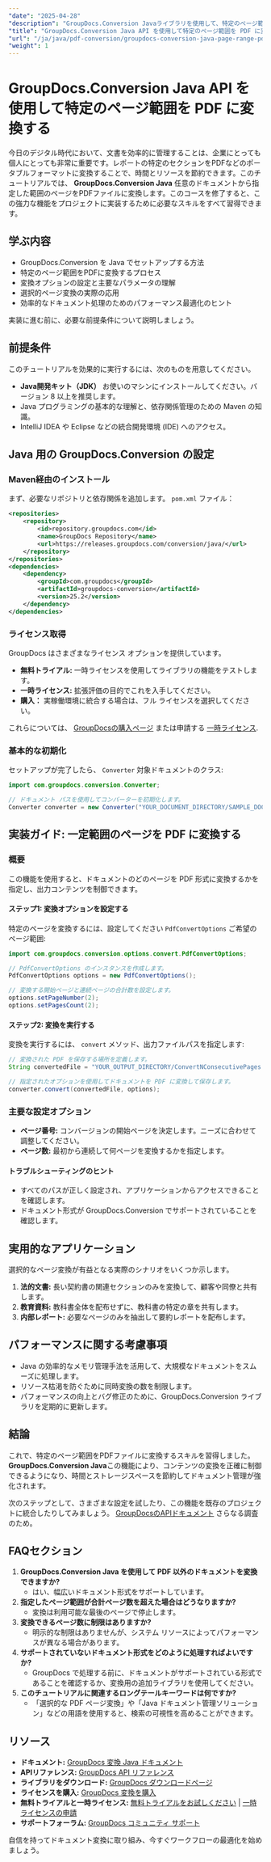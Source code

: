 ```yaml
---
"date": "2025-04-28"
"description": "GroupDocs.Conversion Javaライブラリを使用して、特定のページ範囲をPDFファイルに変換する方法を学びましょう。選択的なドキュメント変換と効率的なコンテンツ管理に最適です。"
"title": "GroupDocs.Conversion Java API を使用して特定のページ範囲を PDF に変換する"
"url": "/ja/java/pdf-conversion/groupdocs-conversion-java-page-range-pdf/"
"weight": 1
---
```


# GroupDocs.Conversion Java API を使用して特定のページ範囲を PDF に変換する

今日のデジタル時代において、文書を効率的に管理することは、企業にとっても個人にとっても非常に重要です。レポートの特定のセクションをPDFなどのポータブルフォーマットに変換することで、時間とリソースを節約できます。このチュートリアルでは、 **GroupDocs.Conversion Java** 任意のドキュメントから指定した範囲のページをPDFファイルに変換します。このコースを修了すると、この強力な機能をプロジェクトに実装するために必要なスキルをすべて習得できます。

## 学ぶ内容

- GroupDocs.Conversion を Java でセットアップする方法
- 特定のページ範囲をPDFに変換するプロセス
- 変換オプションの設定と主要なパラメータの理解
- 選択的ページ変換の実際の応用
- 効率的なドキュメント処理のためのパフォーマンス最適化のヒント

実装に進む前に、必要な前提条件について説明しましょう。

## 前提条件

このチュートリアルを効果的に実行するには、次のものを用意してください。

- **Java開発キット（JDK）** お使いのマシンにインストールしてください。バージョン 8 以上を推奨します。
- Java プログラミングの基本的な理解と、依存関係管理のための Maven の知識。
- IntelliJ IDEA や Eclipse などの統合開発環境 (IDE) へのアクセス。

## Java 用の GroupDocs.Conversion の設定

### Maven経由のインストール

まず、必要なリポジトリと依存関係を追加します。 `pom.xml` ファイル：

```xml
<repositories>
    <repository>
        <id>repository.groupdocs.com</id>
        <name>GroupDocs Repository</name>
        <url>https://releases.groupdocs.com/conversion/java/</url>
    </repository>
</repositories>
<dependencies>
    <dependency>
        <groupId>com.groupdocs</groupId>
        <artifactId>groupdocs-conversion</artifactId>
        <version>25.2</version>
    </dependency>
</dependencies>
```

### ライセンス取得

GroupDocs はさまざまなライセンス オプションを提供しています。

- **無料トライアル:** 一時ライセンスを使用してライブラリの機能をテストします。
- **一時ライセンス:** 拡張評価の目的でこれを入手してください。
- **購入：** 実稼働環境に統合する場合は、フル ライセンスを選択してください。

これらについては、 [GroupDocsの購入ページ](https://purchase.groupdocs.com/buy) または申請する [一時ライセンス](https://purchase。groupdocs.com/temporary-license/).

### 基本的な初期化

セットアップが完了したら、 `Converter` 対象ドキュメントのクラス:

```java
import com.groupdocs.conversion.Converter;

// ドキュメント パスを使用してコンバーターを初期化します。
Converter converter = new Converter("YOUR_DOCUMENT_DIRECTORY/SAMPLE_DOCX");
```

## 実装ガイド: 一定範囲のページを PDF に変換する

### 概要

この機能を使用すると、ドキュメントのどのページを PDF 形式に変換するかを指定し、出力コンテンツを制御できます。

#### ステップ1: 変換オプションを設定する

特定のページを変換するには、設定してください `PdfConvertOptions` ご希望のページ範囲:

```java
import com.groupdocs.conversion.options.convert.PdfConvertOptions;

// PdfConvertOptions のインスタンスを作成します。
PdfConvertOptions options = new PdfConvertOptions();

// 変換する開始ページと連続ページの合計数を設定します。
options.setPageNumber(2);
options.setPagesCount(2);
```

#### ステップ2: 変換を実行する

変換を実行するには、 `convert` メソッド、出力ファイルパスを指定します:

```java
// 変換された PDF を保存する場所を定義します。
String convertedFile = "YOUR_OUTPUT_DIRECTORY/ConvertNConsecutivePages.pdf";

// 指定されたオプションを使用してドキュメントを PDF に変換して保存します。
converter.convert(convertedFile, options);
```

### 主要な設定オプション

- **ページ番号:** コンバージョンの開始ページを決定します。ニーズに合わせて調整してください。
- **ページ数:** 最初から連続して何ページを変換するかを指定します。

#### トラブルシューティングのヒント

- すべてのパスが正しく設定され、アプリケーションからアクセスできることを確認します。
- ドキュメント形式が GroupDocs.Conversion でサポートされていることを確認します。

## 実用的なアプリケーション

選択的なページ変換が有益となる実際のシナリオをいくつか示します。

1. **法的文書:** 長い契約書の関連セクションのみを変換して、顧客や同僚と共有します。
2. **教育資料:** 教科書全体を配布せずに、教科書の特定の章を共有します。
3. **内部レポート:** 必要なページのみを抽出して要約レポートを配布します。

## パフォーマンスに関する考慮事項

- Java の効率的なメモリ管理手法を活用して、大規模なドキュメントをスムーズに処理します。
- リソース枯渇を防ぐために同時変換の数を制限します。
- パフォーマンスの向上とバグ修正のために、GroupDocs.Conversion ライブラリを定期的に更新します。

## 結論

これで、特定のページ範囲をPDFファイルに変換するスキルを習得しました。 **GroupDocs.Conversion Java**この機能により、コンテンツの変換を正確に制御できるようになり、時間とストレージスペースを節約してドキュメント管理が強化されます。

次のステップとして、さまざまな設定を試したり、この機能を既存のプロジェクトに統合したりしてみましょう。 [GroupDocsのAPIドキュメント](https://docs.groupdocs.com/conversion/java/) さらなる調査のため。

## FAQセクション

1. **GroupDocs.Conversion Java を使用して PDF 以外のドキュメントを変換できますか?**
   - はい、幅広いドキュメント形式をサポートしています。
2. **指定したページ範囲が合計ページ数を超えた場合はどうなりますか?**
   - 変換は利用可能な最後のページで停止します。
3. **変換できるページ数に制限はありますか?**
   - 明示的な制限はありませんが、システム リソースによってパフォーマンスが異なる場合があります。
4. **サポートされていないドキュメント形式をどのように処理すればよいですか?**
   - GroupDocs で処理する前に、ドキュメントがサポートされている形式であることを確認するか、変換用の追加ライブラリを使用してください。
5. **このチュートリアルに関連するロングテールキーワードは何ですか?**
   - 「選択的な PDF ページ変換」や「Java ドキュメント管理ソリューション」などの用語を使用すると、検索の可視性を高めることができます。

## リソース

- **ドキュメント:** [GroupDocs 変換 Java ドキュメント](https://docs.groupdocs.com/conversion/java/)
- **APIリファレンス:** [GroupDocs API リファレンス](https://reference.groupdocs.com/conversion/java/)
- **ライブラリをダウンロード:** [GroupDocs ダウンロードページ](https://releases.groupdocs.com/conversion/java/)
- **ライセンスを購入:** [GroupDocs 変換を購入](https://purchase.groupdocs.com/buy)
- **無料トライアルと一時ライセンス:** [無料トライアルをお試しください](https://releases.groupdocs.com/conversion/java/) | [一時ライセンスの申請](https://purchase.groupdocs.com/temporary-license/)
- **サポートフォーラム:** [GroupDocs コミュニティ サポート](https://forum.groupdocs.com/c/conversion/10)

自信を持ってドキュメント変換に取り組み、今すぐワークフローの最適化を始めましょう。